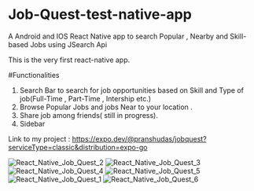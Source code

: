 # Job-Quest-test-native-app
A Android  and IOS React Native app to search Popular , Nearby and Skill-based Jobs using JSearch Api

This is the very first react-native app.


#Functionalities
 1. Search Bar to search for job opportunities based on Skill and Type of job(Full-Time , Part-Time , Intership etc.)
 2. Browse Popular Jobs and jobs Near to your location .
 3. Share job among friends( still in progress).
 4. Sidebar  
 
 Link to my project : https://expo.dev/@pranshudas/jobquest?serviceType=classic&distribution=expo-go
 
![React_Native_Job_Quest_2](https://user-images.githubusercontent.com/109868887/230955868-50ef4c0f-9698-4140-923e-3bbc649f84b8.jpg)
![React_Native_Job_Quest_3](https://user-images.githubusercontent.com/109868887/230955898-2baccd57-4d67-48d3-a702-fc0fe7bc2629.jpg)
![React_Native_Job_Quest_4](https://user-images.githubusercontent.com/109868887/230955976-fb3c868b-8981-45cb-8664-1498128a2a0a.jpg)
![React_Native_Job_Quest_5](https://user-images.githubusercontent.com/109868887/230955995-1c30f5cb-dd5e-41d7-bf04-afd91ebc6568.jpg)
![React_Native_Job_Quest_1](https://user-images.githubusercontent.com/109868887/230956038-90f0b972-7e3f-4e11-84d3-2d5fe3c87731.jpg)
![React_Native_Job_Quest_6](https://user-images.githubusercontent.com/109868887/230956097-b5052f02-5c95-48cb-9984-167a4d113b1e.jpg)

